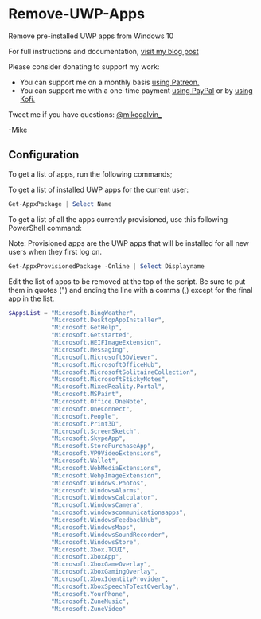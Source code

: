 # Remove-UWP-Apps

Remove pre-installed UWP apps from Windows 10

For full instructions and documentation, [visit my blog post](https://gal.vin/2017/04/06/removing-uwp-apps-mdt/)

Please consider donating to support my work:

* You can support me on a monthly basis [using Patreon.](https://www.patreon.com/mikegalvin)
* You can support me with a one-time payment [using PayPal](https://www.paypal.me/digressive) or by [using Kofi.](https://ko-fi.com/mikegalvin)

Tweet me if you have questions: [@mikegalvin_](https://twitter.com/mikegalvin_)

-Mike

## Configuration

To get a list of apps, run the following commands;

To get a list of installed UWP apps for the current user:

``` powershell
Get-AppxPackage | Select Name
```

To get a list of all the apps currently provisioned, use this following PowerShell command:

Note: Provisioned apps are the UWP apps that will be installed for all new users when they first log on.

``` powershell
Get-AppxProvisionedPackage -Online | Select Displayname
```

Edit the list of apps to be removed at the top of the script.
Be sure to put them in quotes (") and ending the line with a comma (,) except for the final app in the list.

``` powershell
$AppsList = "Microsoft.BingWeather",
            "Microsoft.DesktopAppInstaller",
            "Microsoft.GetHelp",
            "Microsoft.Getstarted",
            "Microsoft.HEIFImageExtension",
            "Microsoft.Messaging",
            "Microsoft.Microsoft3DViewer",
            "Microsoft.MicrosoftOfficeHub",
            "Microsoft.MicrosoftSolitaireCollection",
            "Microsoft.MicrosoftStickyNotes",
            "Microsoft.MixedReality.Portal",
            "Microsoft.MSPaint",
            "Microsoft.Office.OneNote",
            "Microsoft.OneConnect",
            "Microsoft.People",
            "Microsoft.Print3D",
            "Microsoft.ScreenSketch",
            "Microsoft.SkypeApp",
            "Microsoft.StorePurchaseApp",
            "Microsoft.VP9VideoExtensions",
            "Microsoft.Wallet",
            "Microsoft.WebMediaExtensions",
            "Microsoft.WebpImageExtension",
            "Microsoft.Windows.Photos",
            "Microsoft.WindowsAlarms",
            "Microsoft.WindowsCalculator",
            "Microsoft.WindowsCamera",
            "microsoft.windowscommunicationsapps",
            "Microsoft.WindowsFeedbackHub",
            "Microsoft.WindowsMaps",
            "Microsoft.WindowsSoundRecorder",
            "Microsoft.WindowsStore",
            "Microsoft.Xbox.TCUI",
            "Microsoft.XboxApp",
            "Microsoft.XboxGameOverlay",
            "Microsoft.XboxGamingOverlay",
            "Microsoft.XboxIdentityProvider",
            "Microsoft.XboxSpeechToTextOverlay",
            "Microsoft.YourPhone",
            "Microsoft.ZuneMusic",
            "Microsoft.ZuneVideo"
```
